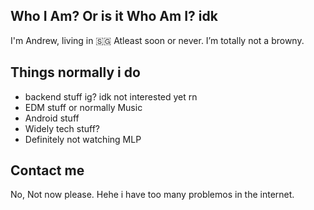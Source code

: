 ## Who I Am? Or is it Who Am I? idk
I'm Andrew, living in 🇸🇬 Atleast soon or never. I’m totally not a browny.
## Things normally i do
- backend stuff ig? idk not interested yet rn
- EDM stuff or normally Music
- Android stuff
- Widely tech stuff?
- Definitely not watching MLP
## Contact me
No, Not now please. Hehe i have too many problemos in the internet.
